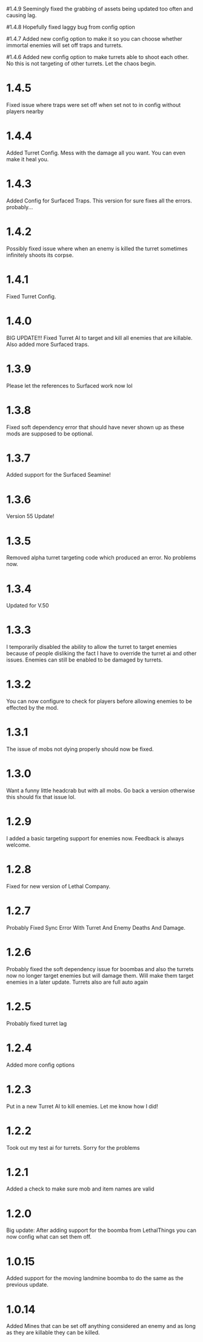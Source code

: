 #1.4.9
Seemingly fixed the grabbing of assets being updated too often and causing lag.

#1.4.8
Hopefully fixed laggy bug from config option

#1.4.7
Added new config option to make it so you can choose whether immortal enemies will set off traps and turrets.

#1.4.6
Added new config option to make turrets able to shoot each other. No this is not targeting of other turrets. Let the chaos begin.

# 1.4.5
Fixed issue where traps were set off when set not to in config without players nearby

# 1.4.4
Added Turret Config. Mess with the damage all you want. You can even make it heal you.

# 1.4.3
Added Config for Surfaced Traps. This version for sure fixes all the errors. probably...

# 1.4.2
Possibly fixed issue where when an enemy is killed the turret sometimes infinitely shoots its corpse.

# 1.4.1
Fixed Turret Config.

# 1.4.0
BIG UPDATE!!! Fixed Turret AI to target and kill all enemies that are killable. Also added more Surfaced traps.

# 1.3.9
Please let the references to Surfaced work now lol

# 1.3.8
Fixed soft dependency error that should have never shown up as these mods are supposed to be optional.

# 1.3.7
Added support for the Surfaced Seamine!

# 1.3.6
Version 55 Update!

# 1.3.5
Removed alpha turret targeting code which produced an error. No problems now.

# 1.3.4
Updated for V.50

# 1.3.3
I temporarily disabled the ability to allow the turret to target enemies because of people disliking the fact I have to override the turret ai and other issues. Enemies can still be enabled to be damaged by turrets.

# 1.3.2
You can now configure to check for players before allowing enemies to be effected by the mod.

# 1.3.1
The issue of mobs not dying properly should now be fixed.

# 1.3.0 
Want a funny little headcrab but with all mobs. Go back a version otherwise this should fix that issue lol.

# 1.2.9
I added a basic targeting support for enemies now. Feedback  is always welcome.

# 1.2.8
Fixed for new version of Lethal Company. 

# 1.2.7
Probably Fixed Sync Error With Turret And Enemy Deaths And Damage.

# 1.2.6
Probably fixed the soft dependency issue for boombas and also the turrets now no longer target enemies but will damage them. Will make them target enemies in a later update. Turrets also are full auto again

# 1.2.5 
Probably fixed turret lag

# 1.2.4 
Added more config options

# 1.2.3 
Put in a new Turret AI to kill enemies. Let me know how I did!

# 1.2.2 
Took out my test ai for turrets. Sorry for the problems

# 1.2.1 
Added a check to make sure mob and item names are valid

# 1.2.0 
Big update: After adding support for the boomba from LethalThings you can now config what can set them off.

# 1.0.15 
Added support for the moving landmine boomba to do the same as the previous update.

# 1.0.14 
Added Mines that can be set off anything considered an enemy and as long as they are killable they can be killed.